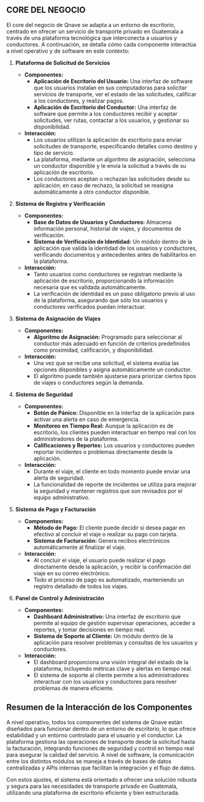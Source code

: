 ## CORE DEL NEGOCIO

El core del negocio de Qnave se adapta a un entorno de escritorio, centrado en ofrecer un servicio de transporte privado en Guatemala a través de una plataforma tecnológica que interconecta a usuarios y conductores. A continuación, se detalla cómo cada componente interactúa a nivel operativo y de software en este contexto:

1. **Plataforma de Solicitud de Servicios**
    - **Componentes:**
        - **Aplicación de Escritorio del Usuario:** Una interfaz de software que los usuarios instalan en sus computadoras para solicitar servicios de transporte, ver el estado de las solicitudes, calificar a los conductores, y realizar pagos.
        - **Aplicación de Escritorio del Conductor:** Una interfaz de software que permite a los conductores recibir y aceptar solicitudes, ver rutas, contactar a los usuarios, y gestionar su disponibilidad.
    - **Interacción:**
        - Los usuarios utilizan la aplicación de escritorio para enviar solicitudes de transporte, especificando detalles como destino y tipo de servicio.
        - La plataforma, mediante un algoritmo de asignación, selecciona un conductor disponible y le envía la solicitud a través de su aplicación de escritorio.
        - Los conductores aceptan o rechazan las solicitudes desde su aplicación; en caso de rechazo, la solicitud se reasigna automáticamente a otro conductor disponible.

2. **Sistema de Registro y Verificación**
    - **Componentes:**
        - **Base de Datos de Usuarios y Conductores:** Almacena información personal, historial de viajes, y documentos de verificación.
        - **Sistema de Verificación de Identidad:** Un módulo dentro de la aplicación que valida la identidad de los usuarios y conductores, verificando documentos y antecedentes antes de habilitarlos en la plataforma.
    - **Interacción:**
        - Tanto usuarios como conductores se registran mediante la aplicación de escritorio, proporcionando la información necesaria que es validada automáticamente.
        - La verificación de identidad es un paso obligatorio previo al uso de la plataforma, asegurando que sólo los usuarios y conductores verificados puedan interactuar.

3. **Sistema de Asignación de Viajes**
    - **Componentes:**
        - **Algoritmo de Asignación:** Programado para seleccionar al conductor más adecuado en función de criterios predefinidos como proximidad, calificación, y disponibilidad.
    - **Interacción:**
        - Una vez que se recibe una solicitud, el sistema evalúa las opciones disponibles y asigna automáticamente un conductor.
        - El algoritmo puede también ajustarse para priorizar ciertos tipos de viajes o conductores según la demanda.

4. **Sistema de Seguridad**
    - **Componentes:**
        - **Botón de Pánico:** Disponible en la interfaz de la aplicación para activar una alerta en caso de emergencia.
        - **Monitoreo en Tiempo Real:** Aunque la aplicación es de escritorio, los clientes pueden interactuar en tiempo real con los administradores de la plataforma.
        - **Calificaciones y Reportes:** Los usuarios y conductores pueden reportar incidentes o problemas directamente desde la aplicación.
    - **Interacción:**
        - Durante el viaje, el cliente en todo momento puede enviar una alerta de seguridad.
        - La funcionalidad de reporte de incidentes se utiliza para mejorar la seguridad y mantener registros que son revisados por el equipo administrativo.

5. **Sistema de Pago y Facturación**
    - **Componentes:**
        - **Método de Pago:** El cliente puede decidir si desea pagar en efectivo al concluir el viaje o realizar su pago con tarjeta.
        - **Sistema de Facturación:** Genera recibos electrónicos automáticamente al finalizar el viaje.
    - **Interacción:**
        - Al concluir el viaje, el usuario puede realizar el pago directamente desde la aplicación, y recibir la confirmación del viaje en su correo electrónico.
        - Todo el proceso de pago es automatizado, manteniendo un registro detallado de todos los viajes.

6. **Panel de Control y Administración**
    - **Componentes:**
        - **Dashboard Administrativo:** Una interfaz de escritorio que permite al equipo de gestión supervisar operaciones, acceder a reportes, y tomar decisiones en tiempo real.
        - **Sistema de Soporte al Cliente:** Un módulo dentro de la aplicación para resolver problemas y consultas de los usuarios y conductores.
    - **Interacción:**
        - El dashboard proporciona una visión integral del estado de la plataforma, incluyendo métricas clave y alertas en tiempo real.
        - El sistema de soporte al cliente permite a los administradores interactuar con los usuarios y conductores para resolver problemas de manera eficiente.

## Resumen de la Interacción de los Componentes

A nivel operativo, todos los componentes del sistema de Qnave están diseñados para funcionar dentro de un entorno de escritorio, lo que ofrece estabilidad y un entorno controlado para el usuario y el conductor. La plataforma gestiona las operaciones de transporte desde la solicitud hasta la facturación, integrando funciones de seguridad y control en tiempo real para asegurar la calidad del servicio. A nivel de software, la comunicación entre los distintos módulos se maneja a través de bases de datos centralizadas y APIs internas que facilitan la integración y el flujo de datos.

Con estos ajustes, el sistema está orientado a ofrecer una solución robusta y segura para las necesidades de transporte privado en Guatemala, utilizando una plataforma de escritorio eficiente y bien estructurada.
